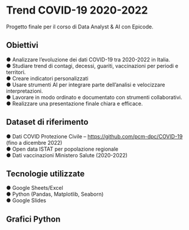 # Trend COVID-19 2020-2022
Progetto finale per il corso di Data Analyst &amp; AI con Epicode.

## Obiettivi

● Analizzare l’evoluzione dei dati COVID-19 tra 2020-2022 in Italia. <br>
● Studiare trend di contagi, decessi, guariti, vaccinazioni per periodi e territori.<br>
● Creare indicatori personalizzati<br>
● Usare strumenti AI per integrare parte dell’analisi e velocizzare interpretazioni.<br>
● Lavorare in modo ordinato e documentato con strumenti collaborativi.<br>
● Realizzare una presentazione finale chiara e efficace.<br>

## Dataset di riferimento

● Dati COVID Protezione Civile – https://github.com/pcm-dpc/COVID-19 (fino a
dicembre 2022)<br>
● Open data ISTAT per popolazione regionale<br>
● Dati vaccinazioni Ministero Salute (2020-2022)<br>

## Tecnologie utilizzate

● Google Sheets/Excel<br>
● Python (Pandas, Matplotlib, Seaborn)<br>
● Google Slides<br>

## Grafici Python



